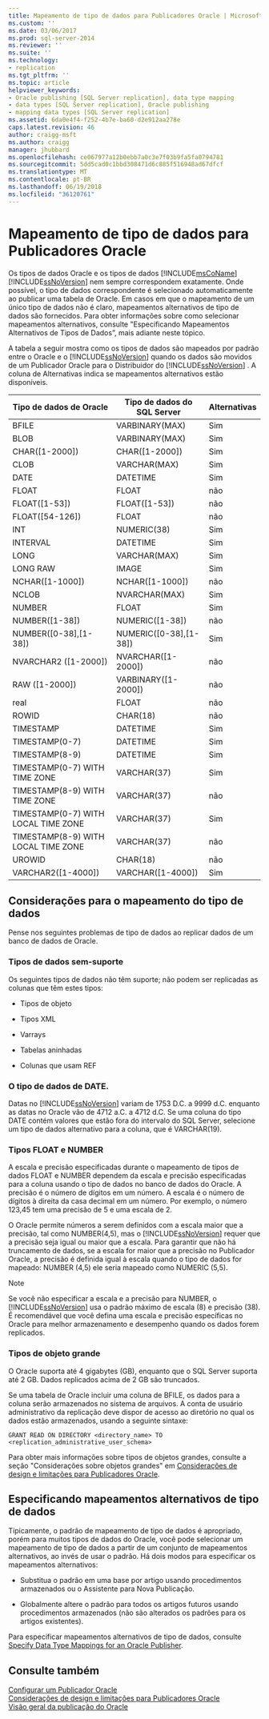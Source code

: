 ```yaml
---
title: Mapeamento de tipo de dados para Publicadores Oracle | Microsoft Docs
ms.custom: ''
ms.date: 03/06/2017
ms.prod: sql-server-2014
ms.reviewer: ''
ms.suite: ''
ms.technology:
- replication
ms.tgt_pltfrm: ''
ms.topic: article
helpviewer_keywords:
- Oracle publishing [SQL Server replication], data type mapping
- data types [SQL Server replication], Oracle publishing
- mapping data types [SQL Server replication]
ms.assetid: 6da0e4f4-f252-4b7e-ba60-d2e912aa278e
caps.latest.revision: 46
author: craigg-msft
ms.author: craigg
manager: jhubbard
ms.openlocfilehash: ce067977a12b0ebb7a0c3e7f03b9fa5fa0794781
ms.sourcegitcommit: 5dd5cad0c1bbd308471d6c885f516948ad67dfcf
ms.translationtype: MT
ms.contentlocale: pt-BR
ms.lasthandoff: 06/19/2018
ms.locfileid: "36120761"
---
```

# <a name="data-type-mapping-for-oracle-publishers"></a>Mapeamento de tipo de dados para Publicadores Oracle
  Os tipos de dados Oracle e os tipos de dados [!INCLUDE[msCoName](../../../includes/msconame-md.md)][!INCLUDE[ssNoVersion](../../../includes/ssnoversion-md.md)] nem sempre correspondem exatamente. Onde possível, o tipo de dados correspondente é selecionado automaticamente ao publicar uma tabela de Oracle. Em casos em que o mapeamento de um único tipo de dados não é claro, mapeamentos alternativos de tipo de dados são fornecidos. Para obter informações sobre como selecionar mapeamentos alternativos, consulte "Especificando Mapeamentos Alternativos de Tipos de Dados”, mais adiante neste tópico.  
  
 A tabela a seguir mostra como os tipos de dados são mapeados por padrão entre o Oracle e o [!INCLUDE[ssNoVersion](../../../includes/ssnoversion-md.md)] quando os dados são movidos de um Publicador Oracle para o Distribuidor do [!INCLUDE[ssNoVersion](../../../includes/ssnoversion-md.md)] . A coluna de Alternativas indica se mapeamentos alternativos estão disponíveis.  
  
|Tipo de dados de Oracle|Tipo de dados do SQL Server|Alternativas|  
|----------------------|--------------------------|------------------|  
|BFILE|VARBINARY(MAX)|Sim|  
|BLOB|VARBINARY(MAX)|Sim|  
|CHAR([1-2000])|CHAR([1-2000])|Sim|  
|CLOB|VARCHAR(MAX)|Sim|  
|DATE|DATETIME|Sim|  
|FLOAT|FLOAT|não|  
|FLOAT([1-53])|FLOAT([1-53])|não|  
|FLOAT([54-126])|FLOAT|não|  
|INT|NUMERIC(38)|Sim|  
|INTERVAL|DATETIME|Sim|  
|LONG|VARCHAR(MAX)|Sim|  
|LONG RAW|IMAGE|Sim|  
|NCHAR([1-1000])|NCHAR([1-1000])|não|  
|NCLOB|NVARCHAR(MAX)|Sim|  
|NUMBER|FLOAT|Sim|  
|NUMBER([1-38])|NUMERIC([1-38])|não|  
|NUMBER([0-38],[1-38])|NUMERIC([0-38],[1-38])|Sim|  
|NVARCHAR2 ([1-2000])|NVARCHAR([1-2000])|não|  
|RAW ([1-2000])|VARBINARY([1-2000])|não|  
|real|FLOAT|não|  
|ROWID|CHAR(18)|não|  
|TIMESTAMP|DATETIME|Sim|  
|TIMESTAMP(0-7)|DATETIME|Sim|  
|TIMESTAMP(8-9)|DATETIME|Sim|  
|TIMESTAMP(0-7) WITH TIME ZONE|VARCHAR(37)|Sim|  
|TIMESTAMP(8-9) WITH TIME ZONE|VARCHAR(37)|não|  
|TIMESTAMP(0-7) WITH LOCAL TIME ZONE|VARCHAR(37)|Sim|  
|TIMESTAMP(8-9) WITH LOCAL TIME ZONE|VARCHAR(37)|não|  
|UROWID|CHAR(18)|não|  
|VARCHAR2([1-4000])|VARCHAR([1-4000])|Sim|  
  
## <a name="considerations-for-data-type-mapping"></a>Considerações para o mapeamento do tipo de dados  
 Pense nos seguintes problemas de tipo de dados ao replicar dados de um banco de dados de Oracle.  
  
### <a name="unsupported-data-types"></a>Tipos de dados sem-suporte  
 Os seguintes tipos de dados não têm suporte; não podem ser replicadas as colunas que têm estes tipos:  
  
-   Tipos de objeto  
  
-   Tipos XML  
  
-   Varrays  
  
-   Tabelas aninhadas  
  
-   Colunas que usam REF  
  
### <a name="the-date-data-type"></a>O tipo de dados de DATE.  
 Datas no [!INCLUDE[ssNoVersion](../../../includes/ssnoversion-md.md)] variam de 1753 D.C. a 9999 d.C. enquanto as datas no Oracle vão de 4712 a.C. a 4712 d.C. Se uma coluna do tipo DATE contém valores que estão fora do intervalo do SQL Server, selecione um tipo de dados alternativo para a coluna, que é VARCHAR(19).  
  
### <a name="float-and-number-types"></a>Tipos FLOAT e NUMBER  
 A escala e precisão especificadas durante o mapeamento de tipos de dados FLOAT e NUMBER dependem da escala e precisão especificadas para a coluna usando o tipo de dados no banco de dados do Oracle. A precisão é o número de dígitos em um número. A escala é o número de dígitos à direita da casa decimal em um número. Por exemplo, o número 123,45 tem uma precisão de 5 e uma escala de 2.  
  
 O Oracle permite números a serem definidos com a escala maior que a precisão, tal como NUMBER(4,5), mas o [!INCLUDE[ssNoVersion](../../../includes/ssnoversion-md.md)] requer que a precisão seja igual ou maior que a escala. Para garantir que não há truncamento de dados, se a escala for maior que a precisão no Publicador Oracle, a precisão é definida igual à escala quando o tipo de dados for mapeado: NUMBER (4,5) ele seria mapeado como NUMERIC (5,5).  
  
> [!NOTE]  
>  Se você não especificar a escala e a precisão para NUMBER, o [!INCLUDE[ssNoVersion](../../../includes/ssnoversion-md.md)] usa o padrão máximo de escala (8) e precisão (38). É recomendável que você defina uma escala e precisão específicas no Oracle para melhor armazenamento e desempenho quando os dados forem replicados.  
  
### <a name="large-object-types"></a>Tipos de objeto grande  
 O Oracle suporta até 4 gigabytes (GB), enquanto que o SQL Server suporta até 2 GB. Dados replicados acima de 2 GB são truncados.  
  
 Se uma tabela de Oracle incluir uma coluna de BFILE, os dados para a coluna serão armazenados no sistema de arquivos. A conta de usuário administrativo da replicação deve dispor de acesso ao diretório no qual os dados estão armazenados, usando a seguinte sintaxe:  
  
 `GRANT READ ON DIRECTORY <directory_name> TO <replication_administrative_user_schema>`  
  
 Para obter mais informações sobre tipos de objetos grandes, consulte a seção "Considerações sobre objetos grandes" em [Considerações de design e limitações para Publicadores Oracle](design-considerations-and-limitations-for-oracle-publishers.md).  
  
## <a name="specifying-alternative-data-type-mappings"></a>Especificando mapeamentos alternativos de tipo de dados  
 Tipicamente, o padrão de mapeamento de tipo de dados é apropriado, porém para muitos tipos de dados do Oracle, você pode selecionar um mapeamento de tipo de dados a partir de um conjunto de mapeamentos alternativos, ao invés de usar o padrão. Há dois modos para especificar os mapeamentos alternativos:  
  
-   Substitua o padrão em uma base por artigo usando procedimentos armazenados ou o Assistente para Nova Publicação.  
  
-   Globalmente altere o padrão para todos os artigos futuros usando procedimentos armazenados (não são alterados os padrões para os artigos existentes).  
  
 Para especificar mapeamentos alternativos de tipo de dados, consulte [Specify Data Type Mappings for an Oracle Publisher](../publish/specify-data-type-mappings-for-an-oracle-publisher.md).  
  
## <a name="see-also"></a>Consulte também  
 [Configurar um Publicador Oracle](configure-an-oracle-publisher.md)   
 [Considerações de design e limitações para Publicadores Oracle](design-considerations-and-limitations-for-oracle-publishers.md)   
 [Visão geral da publicação do Oracle](oracle-publishing-overview.md)  
  
  
